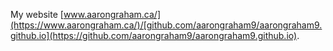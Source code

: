 My website [www.aarongraham.ca/](https://www.aarongraham.ca/)/[github.com/aarongraham9/aarongraham9.github.io](https://github.com/aarongraham9/aarongraham9.github.io).

